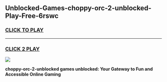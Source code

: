 
## Unblocked-Games-choppy-orc-2-unblocked-Play-Free-6rswc
<h3>
<a href="https://premium76.site?title=choppy-orc-2-unblocked&ref=12A">CLICK TO PLAY</a></h3>
<hr>

<h3>
<a href="https://premium76.site?title=choppy-orc-2-unblocked&ref=12A">CLICK 2 PLAY</a>
  
</h3>

<a href="https://premium76.site?title=choppy-orc-2-unblocked&ref=12A"><img src="https://clearcache.store/games.png"></a>


**choppy-orc-2-unblocked games unblocked: Your Gateway to Fun and Accessible Online Gaming**
